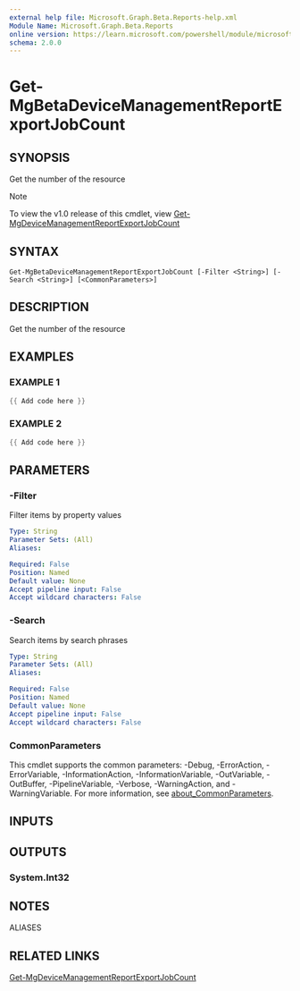 ```yaml
---
external help file: Microsoft.Graph.Beta.Reports-help.xml
Module Name: Microsoft.Graph.Beta.Reports
online version: https://learn.microsoft.com/powershell/module/microsoft.graph.beta.reports/get-mgbetadevicemanagementreportexportjobcount
schema: 2.0.0
---
```


# Get-MgBetaDeviceManagementReportExportJobCount

## SYNOPSIS
Get the number of the resource

> [!NOTE]
> To view the v1.0 release of this cmdlet, view [Get-MgDeviceManagementReportExportJobCount](/powershell/module/Microsoft.Graph.Reports/Get-MgDeviceManagementReportExportJobCount?view=graph-powershell-v1.0)

## SYNTAX

```
Get-MgBetaDeviceManagementReportExportJobCount [-Filter <String>] [-Search <String>] [<CommonParameters>]
```

## DESCRIPTION
Get the number of the resource

## EXAMPLES

### EXAMPLE 1
```powershell
{{ Add code here }}
```

### EXAMPLE 2
```powershell
{{ Add code here }}
```

## PARAMETERS

### -Filter
Filter items by property values

```yaml
Type: String
Parameter Sets: (All)
Aliases:

Required: False
Position: Named
Default value: None
Accept pipeline input: False
Accept wildcard characters: False
```

### -Search
Search items by search phrases

```yaml
Type: String
Parameter Sets: (All)
Aliases:

Required: False
Position: Named
Default value: None
Accept pipeline input: False
Accept wildcard characters: False
```

### CommonParameters
This cmdlet supports the common parameters: -Debug, -ErrorAction, -ErrorVariable, -InformationAction, -InformationVariable, -OutVariable, -OutBuffer, -PipelineVariable, -Verbose, -WarningAction, and -WarningVariable. For more information, see [about_CommonParameters](http://go.microsoft.com/fwlink/?LinkID=113216).

## INPUTS

## OUTPUTS

### System.Int32
## NOTES

ALIASES

## RELATED LINKS
[Get-MgDeviceManagementReportExportJobCount](/powershell/module/Microsoft.Graph.Reports/Get-MgDeviceManagementReportExportJobCount?view=graph-powershell-v1.0)
